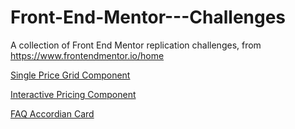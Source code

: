 # Front-End-Mentor---Challenges

A collection of Front End Mentor replication challenges, from https://www.frontendmentor.io/home


[Single Price Grid Component](https://github.com/Zeroays/Single-Price-Grid-Component)

[Interactive Pricing Component](https://github.com/Zeroays/Interactive-Pricing-Component)

[FAQ Accordian Card](https://github.com/Zeroays/Faq-Accordion-Card)


